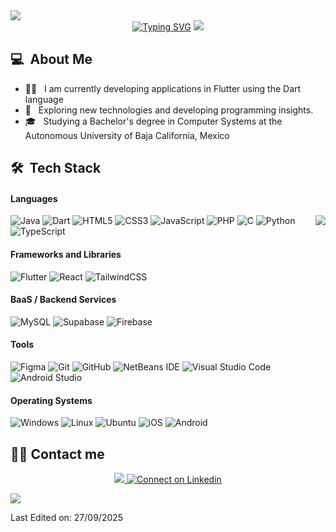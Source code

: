 <div >
  <a href="#"><img src="https://user-images.githubusercontent.com/73097560/115834477-dbab4500-a447-11eb-908a-139a6edaec5c.gif"></a>
  
  <div align=center>
    <a href="https://git.io/typing-svg"><img src="https://readme-typing-svg.herokuapp.com?font=Pixelify+Sans&size=30&letterSpacing=2px&duration=3000&pause=1000&color=00DC38&center=true&vCenter=true&width=800&lines=Hi+there+I'm+Julio+Ayala;Bachelor%E2%80%99s++Student+in+Computer+Systems;Freelancer;Problem+Solver" alt="Typing SVG" /></a>
  <a href="#"><img src="https://media1.giphy.com/media/v1.Y2lkPTc5MGI3NjExaXhkYm85N3R4dGRnaDRnYmpybDZkamE4aWxtczMxMjl1Z212Yjd2YSZlcD12MV9pbnRlcm5hbF9naWZfYnlfaWQmY3Q9Zw/8dPbkqUb2p5XTvIXLx/giphy.gif"></a>
  </div>

  ## 💻 &nbsp;About Me 
  - 👨‍💻 &nbsp; I am currently developing applications in Flutter using the Dart language
  - 🤔 &nbsp; Exploring new technologies and developing programming insights.
  - 🎓 &nbsp; Studying a Bachelor's degree in Computer Systems at the Autonomous University of Baja California, Mexico
  
  ## 🛠 &nbsp;Tech Stack
  
  #### Languages

  <img align=right src="https://github-readme-stats.vercel.app/api/top-langs/?username=AyalaRazo&layout=compact&hide_border=true&theme=gotham&langs_count=6">
  
  
  ![Java](https://img.shields.io/badge/java-FE0803.svg?style=for-the-badge&logo=openjdk&logoColor=black)
  ![Dart](https://img.shields.io/badge/Dart-%230175C2.svg?style=for-the-badge&logo=dart&logoColor=black)
  ![HTML5](https://img.shields.io/badge/html5-%23E34F26.svg?style=for-the-badge&logo=html5&logoColor=black)
  ![CSS3](https://img.shields.io/badge/css3-%231572B6.svg?style=for-the-badge&logo=css3&logoColor=black)
  ![JavaScript](https://img.shields.io/badge/JavaScript-C0AB31.svg?style=for-the-badge&logo=javascript&logoColor=black)
  ![PHP](https://img.shields.io/badge/PHP-%23777BB4.svg?style=for-the-badge&logo=php&logoColor=black)
  ![C](https://img.shields.io/badge/c-%2300599C.svg?style=for-the-badge&logo=c&logoColor=black)
  ![Python](https://img.shields.io/badge/Python-898A2B.svg?style=for-the-badge&logo=python&logoColor=black)
  ![TypeScript](https://img.shields.io/badge/typescript-%23007ACC.svg?style=for-the-badge&logo=typescript&logoColor=black)
  
  #### Frameworks and Libraries
  
  ![Flutter](https://img.shields.io/badge/flutter-%2302569B.svg?style=for-the-badge&logo=flutter&logoColor=black)
  ![React](https://img.shields.io/badge/react-%2320232a.svg?style=for-the-badge&logo=react&logoColor=%2361DAFB)
  ![TailwindCSS](https://img.shields.io/badge/tailwindcss-%2338B2AC.svg?style=for-the-badge&logo=tailwind-css&logoColor=black)
  
  #### BaaS / Backend Services
  
  ![MySQL](https://img.shields.io/badge/mysql-4479A1.svg?style=for-the-badge&logo=mysql&logoColor=black)
  ![Supabase](https://img.shields.io/badge/Supabase-3ECF8E?style=for-the-badge&logo=supabase&logoColor=black)
  ![Firebase](https://img.shields.io/badge/firebase-FE9900?style=for-the-badge&logo=firebase&logoColor=black)
  
  #### Tools
  
  ![Figma](https://img.shields.io/badge/Figma-AD31C0.svg?style=for-the-badge&logo=figma&logoColor=black)
  ![Git](https://img.shields.io/badge/git-%23F05033.svg?style=for-the-badge&logo=git&logoColor=black)
  ![GitHub](https://img.shields.io/badge/github-%23121011.svg?style=for-the-badge&logo=github&logoColor=white)
  ![NetBeans IDE](https://img.shields.io/badge/NetBeansIDE-1B6AC6.svg?style=for-the-badge&logo=apache-netbeans-ide&logoColor=black)
  ![Visual Studio Code](https://img.shields.io/badge/Visual%20Studio%20Code-0078d7.svg?style=for-the-badge&logo=visual-studio-code&logoColor=black)
  ![Android Studio](https://img.shields.io/badge/Android%20Studio-%23000000.svg?style=for-the-badge&logo=android-studio&logoColor=3DDC84)

  #### Operating Systems

  ![Windows](https://img.shields.io/badge/Windows-1B6AC6?style=for-the-badge&logo=windows&logoColor=black) 
  ![Linux](https://img.shields.io/badge/Linux-FCC624?style=for-the-badge&logo=linux&logoColor=black)
  ![Ubuntu](https://img.shields.io/badge/Ubuntu-E95420?style=for-the-badge&logo=ubuntu&logoColor=black)
  ![iOS](https://img.shields.io/badge/iOS-31BBC0?style=for-the-badge&logo=ios&logoColor=black)
  ![Android](https://img.shields.io/badge/Android-30732F?style=for-the-badge&logo=android&logoColor=green)

  ## 🙋‍♀️ Contact me
  <p align="center">
    <a href="mailto:ayalarazojulio13@gmail.com">
      <img src="https://skillicons.dev/icons?i=gmail"/>
    </a> 
  	<a href="https://www.linkedin.com/in/julio-ayala-razo-220a27350">
        <img src="https://skillicons.dev/icons?i=linkedin" alt="Connect on Linkedin">
    </a>
  </p>

  <a href="#"><img src="https://user-images.githubusercontent.com/73097560/115834477-dbab4500-a447-11eb-908a-139a6edaec5c.gif"></a>

  Last Edited on: 27/09/2025
</div>
